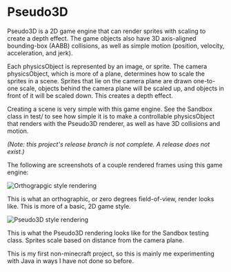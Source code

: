 # Pseudo3D
Pseudo3D is a 2D game engine that can render sprites with scaling to create a depth effect. The game objects also have 3D axis-aligned bounding-box (AABB) collisions, as well as simple motion (position, velocity, acceleration, and jerk).

Each physicsObject is represented by an image, or sprite. The camera physicsObject, which is more of a plane, determines how to scale the sprites in a scene. Sprites that lie on the camera plane are drawn one-to-one scale, objects behind the camera plane will be scaled up, and objects in front of it will be scaled down. This creates a depth effect.

Creating a scene is very simple with this game engine. See the Sandbox class in test/ to see how simple it is to make a controllable physicsObject that renders with the Pseudo3D renderer, as well as have 3D collisions and motion.

*(Note: this project's release branch is not complete. A release does not exist.)*

The following are screenshots of a couple rendered frames using this game engine:

![Orthograpgic style rendering](https://i.imgur.com/eyxUMyG.png)

This is what an orthographic, or zero degrees field-of-view, render looks like. This is more of a basic, 2D game style.

![Pseudo3D style rendering](https://i.imgur.com/7UZJGv9.png)

This is what the Pseudo3D rendering looks like for the Sandbox testing class. Sprites scale based on distance from the camera plane.

This is my first non-minecraft project, so this is mainly me experimenting with Java in ways I have not done so before.